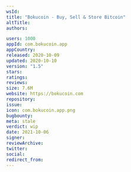 ```yaml
---
wsId: 
title: "Bokucoin - Buy, Sell & Store Bitcoin"
altTitle: 
authors:

users: 1000
appId: com.bokucoin.app
appCountry: 
released: 2020-10-09
updated: 2020-10-10
version: "1.5"
stars: 
ratings: 
reviews: 
size: 7.6M
website: https://bokucoin.com
repository: 
issue: 
icon: com.bokucoin.app.png
bugbounty: 
meta: stale
verdict: wip
date: 2021-10-06
signer: 
reviewArchive:
twitter: 
social:
redirect_from:
---
```


